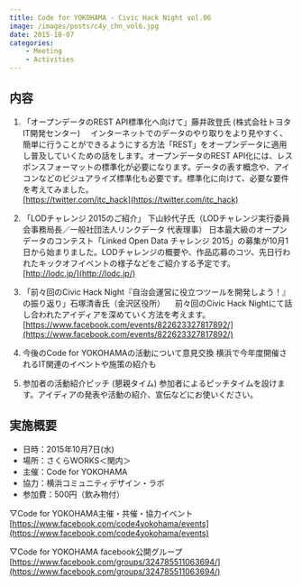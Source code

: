 ```yaml
---
title: Code for YOKOHAMA - Civic Hack Night vol.06
image: /images/posts/c4y_chn_vol6.jpg
date: 2015-10-07
categories:
    - Meeting
    - Activities
---
```


## 内容
1. 「オープンデータのREST API標準化へ向けて」藤井政登氏 (株式会社トヨタIT開発センター)
　インターネットでのデータのやり取りをより見やすく、簡単に行うことができるようにする方法「REST」をオープンデータに適用し普及していくための話をします。オープンデータのREST API化には、レスポンスフォーマットの標準化が必要になります。データの表す概念や、アイコンなどのビジュアライズ標準化も必要です。標準化に向けて、必要な要件を考えてみました。  
[https://twitter.com/itc_hack](https://twitter.com/itc_hack)

2. 「LODチャレンジ 2015のご紹介」
 下山紗代子氏（LODチャレンジ実行委員会事務局長／一般社団法人リンクデータ 代表理事）
日本最大級のオープンデータのコンテスト「Linked Open Data チャレンジ 2015」の募集が10月1日から始まりました。LODチャレンジの概要や、作品応募のコツ、先日行われたキックオフイベントの様子などをご紹介する予定です。  
[http://lodc.jp/](http://lodc.jp/)

3. 「前々回のCivic Hack Night『自治会運営に役立つツールを開発しよう！』の振り返り」石塚清香氏（金沢区役所）
　前々回のCivic Hack Nightにて話し合われたアイディアを深めていく方法を考えます。  
[https://www.facebook.com/events/822623327817892/](https://www.facebook.com/events/822623327817892/)

4. 今後のCode for YOKOHAMAの活動について意見交換
横浜で今年度開催されるIT関連のイベントや施策の紹介も

5. 参加者の活動紹介ピッチ (懇親タイム)
参加者によるピッチタイムを設けます。アイディアの発表や活動の紹介、宣伝などにお使いください。

## 実施概要
* 日時：2015年10月7日(水)
* 場所：さくらWORKS＜関内＞
* 主催：Code for YOKOHAMA
* 協力：横浜コミュニティデザイン・ラボ
* 参加費：500円（飲み物付）  

▽Code for YOKOHAMA主催・共催・協力イベント  
[https://www.facebook.com/code4yokohama/events](https://www.facebook.com/code4yokohama/events)  

▽Code for YOKOHAMA facebook公開グループ  
[https://www.facebook.com/groups/324785511063694/](https://www.facebook.com/groups/324785511063694/)  